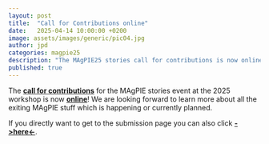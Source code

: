 ```yaml
---
layout: post
title:  "Call for Contributions online"
date:   2025-04-14 10:00:00 +0200
image: assets/images/generic/pic04.jpg
author: jpd
categories: magpie25
description: "The MAgPIE25 stories call for contributions is now online. Please use it to share information about your recent work or plans around MAgPIE."
published: true
---
```


The [**call for contributions**](../../../../workshops/magpie25/call) for the MAgPIE stories event at the 2025 workshop is now [**online**](../../../../workshops/magpie25/call)! We are looking forward to learn more about all the exiting MAgPIE stuff which is happening or currently planned.

If you directly want to get to the submission page you can also click [**->here<-**](../../../../workshops/magpie25/submission_link).
